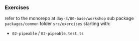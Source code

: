 ### Exercises

refer to the monorepo at `day-3/00-base/workshop` sub package `packages/common` folder `src/exercises` starting with:

- `02-pipeable` / `02-pipeable.test.ts`
